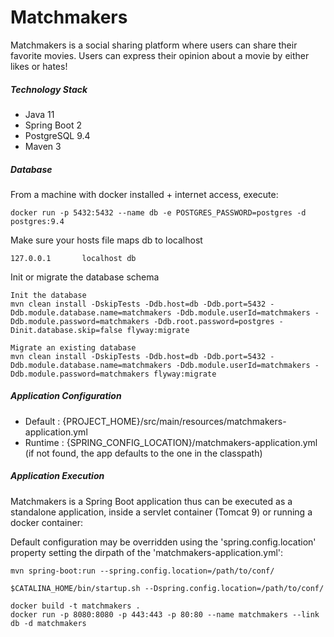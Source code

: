 # Matchmakers

Matchmakers is a social sharing platform where users can share their favorite movies. Users can express their opinion about a movie by either likes​ or hates​!

##### Technology Stack

* Java 11
* Spring Boot 2
* PostgreSQL 9.4
* Maven 3

##### Database

From a machine with docker installed + internet access, execute:

    docker run -p 5432:5432 --name db -e POSTGRES_PASSWORD=postgres -d postgres:9.4

Make sure your hosts file maps db to localhost

    127.0.0.1       localhost db

Init or migrate the database schema

    Init the database
    mvn clean install -DskipTests -Ddb.host=db -Ddb.port=5432 -Ddb.module.database.name=matchmakers -Ddb.module.userId=matchmakers -Ddb.module.password=matchmakers -Ddb.root.password=postgres -Dinit.database.skip=false flyway:migrate
    
    Migrate an existing database
    mvn clean install -DskipTests -Ddb.host=db -Ddb.port=5432 -Ddb.module.database.name=matchmakers -Ddb.module.userId=matchmakers -Ddb.module.password=matchmakers flyway:migrate

##### Application Configuration

* Default : {PROJECT_HOME}/src/main/resources/matchmakers-application.yml 
* Runtime : {SPRING_CONFIG_LOCATION}/matchmakers-application.yml (if not found, the app defaults to the one in the classpath)

##### Application Execution

Matchmakers is a Spring Boot application thus can be executed as a standalone application, inside a servlet container (Tomcat 9) or running a docker container:

Default configuration may be overridden using the 'spring.config.location' property setting the dirpath of the 'matchmakers-application.yml':

```
mvn spring-boot:run --spring.config.location=/path/to/conf/
```
```
$CATALINA_HOME/bin/startup.sh --Dspring.config.location=/path/to/conf/
```
```
docker build -t matchmakers .
docker run -p 8080:8080 -p 443:443 -p 80:80 --name matchmakers --link db -d matchmakers
```
